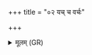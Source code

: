 +++
title = "०२ यच् च वर्चः"

+++
<details><summary>मूलम् (GR)</summary>

यच् च वर्चः सपत्नानां  
भ्रातृव्येषु च यद् यशः ।  
तद् इन्द्रो वृत्रहा धाता  
सविता दीधरन् मयि ॥
</details>